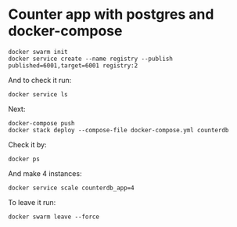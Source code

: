 # Counter app with postgres and docker-compose

```
docker swarm init
docker service create --name registry --publish published=6001,target=6001 registry:2
```

And to check it run:
```
docker service ls
```

Next:
```
docker-compose push
docker stack deploy --compose-file docker-compose.yml counterdb
```

Check it by:
```
docker ps
```

And make 4 instances:
```
docker service scale counterdb_app=4
```

To leave it run:
```
docker swarm leave --force
```